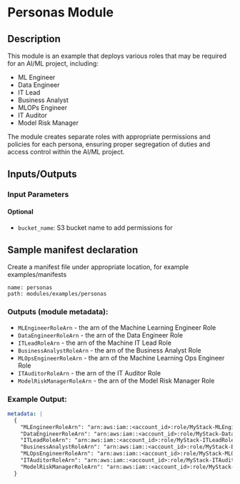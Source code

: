 # Personas Module

## Description

This module is an example that deploys various roles that may be required for an AI/ML project, including:

- ML Engineer
- Data Engineer
- IT Lead
- Business Analyst
- MLOPs Engineer
- IT Auditor
- Model Risk Manager

The module creates separate roles with appropriate permissions and policies for each persona, ensuring proper segregation of duties and access control within the AI/ML project.

## Inputs/Outputs

### Input Parameters

#### Optional

- `bucket_name`: S3 bucket name to add permissions for

## Sample manifest declaration

Create a manifest file under appropriate location, for example examples/manifests
```
name: personas
path: modules/examples/personas
```

### Outputs (module metadata):
  - `MLEngineerRoleArn` - the arn of the Machine Learning Engineer Role
  - `DataEngineerRoleArn` - the arn of the Data Engineer Role
  - `ITLeadRoleArn` - the arn of the Machine IT Lead Role
  - `BusinessAnalystRoleArn` - the arn of the Business Analyst Role
  - `MLOpsEngineerRoleArn` - the arn of the Machine Learning Ops Engineer Role
  - `ITAuditorRoleArn` - the arn of the IT Auditor Role
  - `ModelRiskManagerRoleArn` - the arn of the Model Risk Manager Role

### Example Output:
```yaml
metadata: |
  {
    "MLEngineerRoleArn": "arn:aws:iam::<account_id>:role/MyStack-MLEngineerRole-<random_string>",
    "DataEngineerRoleArn": "arn:aws:iam::<account_id>:role/MyStack-DataEngineerRole-<random_string>",
    "ITLeadRoleArn": "arn:aws:iam::<account_id>:role/MyStack-ITLeadRole-<random_string>",
    "BusinessAnalystRoleArn": "arn:aws:iam::<account_id>:role/MyStack-BusinessAnalystRole-<random_string>",
    "MLOpsEngineerRoleArn": "arn:aws:iam::<account_id>:role/MyStack-MLOpsEngineerRole-<random_string>",
    "ITAuditorRoleArn": "arn:aws:iam::<account_id>:role/MyStack-ITAuditorRole-<random_string>",
    "ModelRiskManagerRoleArn": "arn:aws:iam::<account_id>:role/MyStack-ModelRiskManagerRole-<random_string>"
  }
```